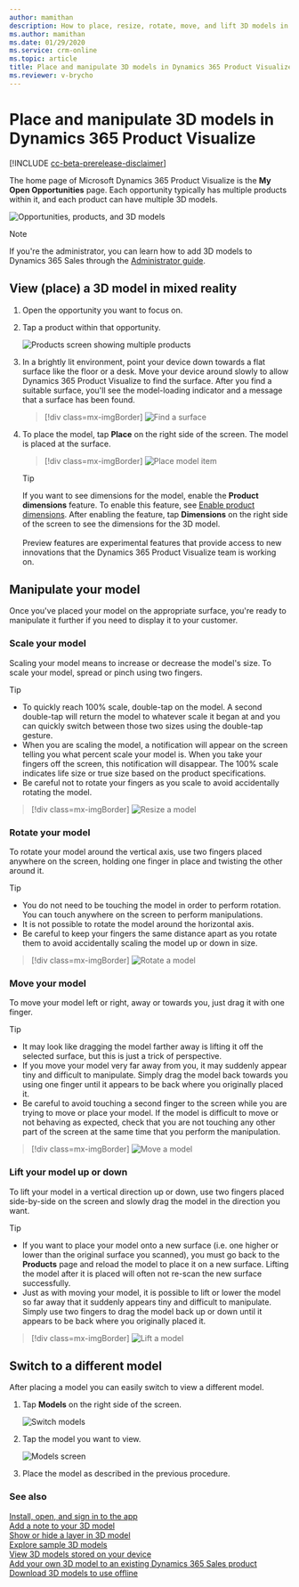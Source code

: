 ```yaml
---
author: mamithan
description: How to place, resize, rotate, move, and lift 3D models in Dynamics 365 Product Visualize
ms.author: mamithan
ms.date: 01/29/2020
ms.service: crm-online
ms.topic: article
title: Place and manipulate 3D models in Dynamics 365 Product Visualize
ms.reviewer: v-brycho
---
```


# Place and manipulate 3D models in Dynamics 365 Product Visualize

[!INCLUDE [cc-beta-prerelease-disclaimer](../includes/cc-beta-prerelease-disclaimer.md)]

The home page of Microsoft Dynamics 365 Product Visualize is the **My Open Opportunities** page. Each opportunity typically has multiple products within it, and each product can have multiple 3D models.

![Opportunities, products, and 3D models](media/manipulating-3D-models.PNG "Opportunities, products, and 3D models")

> [!NOTE]
> If you're the administrator, you can learn how to add 3D models to Dynamics 365 Sales through the [Administrator guide](admin-guide.md).

## View (place) a 3D model in mixed reality 

1.	Open the opportunity you want to focus on.

2.	Tap a product within that opportunity.

    ![Products screen showing multiple products](media/products-screen.PNG "Products screen showing multiple products")
    
3.	In a brightly lit environment, point your device down towards a flat surface like the floor or a desk. Move your device around slowly to allow Dynamics 365 Product Visualize to find the surface. After you find a suitable surface, you'll see the model-loading indicator and a message that a surface has been found.

    > [!div class=mx-imgBorder]
    > ![Find a surface](media/preface-find-surface.png "Find a surface")

4.  To place the model, tap **Place** on the right side of the screen. The model is placed at the surface.

    > [!div class=mx-imgBorder]
    > ![Place model item](media/preface-model-placed.png "Place model item")
    
    > [!TIP]
    > If you want to see dimensions for the model, enable the **Product dimensions** feature. To enable this feature, see [Enable product dimensions](product-dimensions.md). After enabling the feature, tap **Dimensions** on the right side of the screen to see the dimensions for the 3D model.<br><br>Preview features are experimental features that provide access to new innovations that the Dynamics 365 Product Visualize team is working on.  

## Manipulate your model

Once you've placed your model on the appropriate surface, you're ready to manipulate it further if you need to display it to your customer.

### Scale your model

Scaling your model means to increase or decrease the model's size. To scale your model, spread or pinch using two fingers.

> [!TIP]
> - To quickly reach 100% scale, double-tap on the model. A second double-tap will return the model to whatever scale it began at and you can quickly switch between those two sizes using the double-tap gesture.
> - When you are scaling the model, a notification will appear on the screen telling you what percent scale your model is. When you take your fingers off the screen, this notification will disappear. The 100% scale indicates life size or true size based on the product specifications.
> - Be careful not to rotate your fingers as you scale to avoid accidentally rotating the model.

> [!div class=mx-imgBorder]
> ![Resize a model](media/resize.png "Resize a model")

### Rotate your model  

To rotate your model around the vertical axis, use two fingers placed anywhere on the screen, holding one finger in place and twisting the other around it.

> [!TIP]
> - You do not need to be touching the model in order to perform rotation. You can touch anywhere on the screen to perform manipulations.
> - It is not possible to rotate the model around the horizontal axis.
> - Be careful to keep your fingers the same distance apart as you rotate them to avoid accidentally scaling the model up or down in size.

> [!div class=mx-imgBorder]
> ![Rotate a model](media/rotate.png "Rotate a model")

### Move your model

To move your model left or right, away or towards you, just drag it with one finger.

> [!TIP]
> - It may look like dragging the model farther away is lifting it off the selected surface, but this is just a trick of perspective.
> - If you move your model very far away from you, it may suddenly appear tiny and difficult to manipulate. Simply drag the model back towards you using one finger until it appears to be back where you originally placed it.
> - Be careful to avoid touching a second finger to the screen while you are trying to move or place your model. If the model is difficult to move or not behaving as expected, check that you are not touching any other part of the screen at the same time that you perform the manipulation. 

> [!div class=mx-imgBorder]
> ![Move a model](media/move.png "Move a model")

### Lift your model up or down

To lift your model in a vertical direction up or down, use two fingers placed side-by-side on the screen and slowly drag the model in the direction you want.

> [!TIP]
> - If you want to place your model onto a new surface (i.e. one higher or lower than the original surface you scanned), you must go back to the **Products** page and reload the model to place it on a new surface. Lifting the model after it is placed will often not re-scan the new surface successfully.
> - Just as with moving your model, it is possible to lift or lower the model so far away that it suddenly appears tiny and difficult to manipulate. Simply use two fingers to drag the model back up or down until it appears to be back where you originally placed it.

> [!div class=mx-imgBorder]
> ![Lift a model](media/lift.png "Lift a model")

## Switch to a different model

After placing a model you can easily switch to view a different model.

1.	Tap **Models** on the right side of the screen.

    ![Switch models](media/select-models.PNG "Switch models")
 
2.	Tap the model you want to view.

    ![Models screen](media/3D-models.png "Models screen")
 
3.	Place the model as described in the previous procedure.  

### See also

[Install, open, and sign in to the app](sign-in.md)<br>
[Add a note to your 3D model](add-note.md)<br>
[Show or hide a layer in 3D model](layers.md)<br>
[Explore sample 3D models](explore-samples.md)<br>
[View 3D models stored on your device](browse-models.md)<br>
[Add your own 3D model to an existing Dynamics 365 Sales product](add-model.md)<br>
[Download 3D models to use offline](download-models.md)

